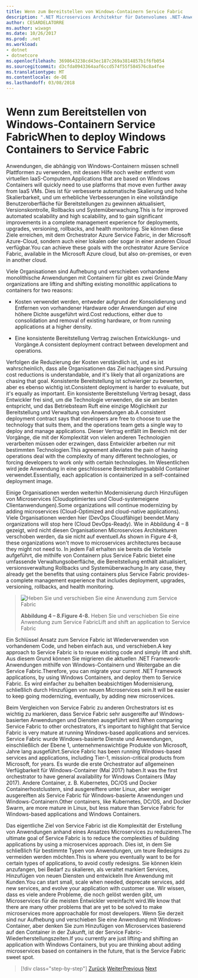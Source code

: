 ```yaml
---
title: Wenn zum Bereitstellen von Windows-Containern Service Fabric
description: ".NET Microservices Architektur für Datenvolumes .NET-Anwendungen | Wenn zum Bereitstellen von Windows-Containern Service Fabric"
author: CESARDELATORRE
ms.author: wiwagn
ms.date: 10/26/2017
ms.prod: .net
ms.workload:
- dotnet
- dotnetcore
ms.openlocfilehash: 3698643238cd43ec187c269a3814857b1f6fb054
ms.sourcegitcommit: d3cfda0943364aaf6ccd574f55f584576c8a4fee
ms.translationtype: MT
ms.contentlocale: de-DE
ms.lasthandoff: 03/08/2018
---
```

# <a name="when-to-deploy-windows-containers-to-service-fabric"></a><span data-ttu-id="98b21-103">Wenn zum Bereitstellen von Windows-Containern Service Fabric</span><span class="sxs-lookup"><span data-stu-id="98b21-103">When to deploy Windows Containers to Service Fabric</span></span>

<span data-ttu-id="98b21-104">Anwendungen, die abhängig von Windows-Containern müssen schnell Plattformen zu verwenden, mit dessen Hilfe noch weiter entfernt vom virtuellen IaaS-Computern.</span><span class="sxs-lookup"><span data-stu-id="98b21-104">Applications that are based on Windows Containers will quickly need to use platforms that move even further away from IaaS VMs.</span></span> <span data-ttu-id="98b21-105">Dies ist für verbesserte automatische Skalierung und hohe Skalierbarkeit, und um erhebliche Verbesserungen in eine vollständige Benutzeroberfläche für Bereitstellungen zu gewinnen aktualisiert, Versionskontrolle, Rollbacks und Systemüberwachung.</span><span class="sxs-lookup"><span data-stu-id="98b21-105">This is for improved automated scalability and high scalability, and to gain significant improvements in a complete management experience for deployments, upgrades, versioning, rollbacks, and health monitoring.</span></span> <span data-ttu-id="98b21-106">Sie können diese Ziele erreichen, mit dem Orchestrator Azure Service Fabric, in der Microsoft Azure-Cloud, sondern auch einer lokalen oder sogar in einer anderen Cloud verfügbar.</span><span class="sxs-lookup"><span data-stu-id="98b21-106">You can achieve these goals with the orchestrator Azure Service Fabric, available in the Microsoft Azure cloud, but also on-premises, or even in another cloud.</span></span>

<span data-ttu-id="98b21-107">Viele Organisationen sind Aufhebung und verschieben vorhandene monolithische Anwendungen mit Containern für gibt es zwei Gründe:</span><span class="sxs-lookup"><span data-stu-id="98b21-107">Many organizations are lifting and shifting existing monolithic applications to containers for two reasons:</span></span>

-   <span data-ttu-id="98b21-108">Kosten verwendet werden, entweder aufgrund der Konsolidierung und Entfernen von vorhandener Hardware oder Anwendungen auf eine höhere Dichte ausgeführt wird.</span><span class="sxs-lookup"><span data-stu-id="98b21-108">Cost reductions, either due to consolidation and removal of existing hardware, or from running applications at a higher density.</span></span>

-   <span data-ttu-id="98b21-109">Eine konsistente Bereitstellung Vertrag zwischen Entwicklungs- und Vorgänge.</span><span class="sxs-lookup"><span data-stu-id="98b21-109">A consistent deployment contract between development and operations.</span></span>

<span data-ttu-id="98b21-110">Verfolgen die Reduzierung der Kosten verständlich ist, und es ist wahrscheinlich, dass alle Organisationen das Ziel nachjagen sind.</span><span class="sxs-lookup"><span data-stu-id="98b21-110">Pursuing cost reductions is understandable, and it's likely that all organizations are chasing that goal.</span></span> <span data-ttu-id="98b21-111">Konsistente Bereitstellung ist schwieriger zu bewerten, aber es ebenso wichtig ist.</span><span class="sxs-lookup"><span data-stu-id="98b21-111">Consistent deployment is harder to evaluate, but it's equally as important.</span></span> <span data-ttu-id="98b21-112">Ein konsistente Bereitstellung Vertrag besagt, dass Entwickler frei sind, um die Technologie verwenden, die sie am besten entspricht, und das Betriebsteam Ruft eine einzige Möglichkeit zur Bereitstellung und Verwaltung von Anwendungen ab.</span><span class="sxs-lookup"><span data-stu-id="98b21-112">A consistent deployment contract says that developers are free to choose to use the technology that suits them, and the operations team gets a single way to deploy and manage applications.</span></span> <span data-ttu-id="98b21-113">Dieser Vertrag entfällt im Bereich mit der Vorgänge, die mit der Komplexität von vielen anderen Technologien verarbeiten müssen oder erzwingen, dass Entwickler arbeiten nur mit bestimmten Technologien.</span><span class="sxs-lookup"><span data-stu-id="98b21-113">This agreement alleviates the pain of having operations deal with the complexity of many different technologies, or forcing developers to work only with certain technologies.</span></span> <span data-ttu-id="98b21-114">Im Wesentlichen wird jede Anwendung in eine geschlossene Bereitstellungsabbild Container verwendet.</span><span class="sxs-lookup"><span data-stu-id="98b21-114">Essentially, each application is containerized in a self-contained deployment image.</span></span>

<span data-ttu-id="98b21-115">Einige Organisationen werden weiterhin Modernisierung durch Hinzufügen von Microservices (Cloudoptimiertes und Cloud-systemeigene Clientanwendungen).</span><span class="sxs-lookup"><span data-stu-id="98b21-115">Some organizations will continue modernizing by adding microservices (Cloud-Optimized and cloud-native applications).</span></span> <span data-ttu-id="98b21-116">Viele Organisationen werden hier (DevOps Cloudfähige) beendet.</span><span class="sxs-lookup"><span data-stu-id="98b21-116">Many organizations will stop here (Cloud DevOps-Ready).</span></span> <span data-ttu-id="98b21-117">Wie in Abbildung 4 – 8 gezeigt, wird nicht diesen Organisationen Microservices Architekturen verschoben werden, da sie nicht auf eventuell.</span><span class="sxs-lookup"><span data-stu-id="98b21-117">As shown in Figure 4-8, these organizations won't move to microservices architectures because they might not need to.</span></span> <span data-ttu-id="98b21-118">In jedem Fall erhalten sie bereits die Vorteile aufgeführt, die mithilfe von Containern plus Service Fabric bietet eine umfassende Verwaltungsoberfläche, die Bereitstellung enthält aktualisiert, versionsverwaltung Rollbacks und Systemüberwachung.</span><span class="sxs-lookup"><span data-stu-id="98b21-118">In any case, they already get the benefits that using containers plus Service Fabric provides-a complete management experience that includes deployment, upgrades, versioning, rollbacks, and health monitoring.</span></span>

> ![Heben Sie und verschieben Sie eine Anwendung zum Service Fabric](./media/image8.png)
>
> <span data-ttu-id="98b21-120">**Abbildung 4 – 8.**</span><span class="sxs-lookup"><span data-stu-id="98b21-120">**Figure 4-8.**</span></span> <span data-ttu-id="98b21-121">Heben Sie und verschieben Sie eine Anwendung zum Service Fabric</span><span class="sxs-lookup"><span data-stu-id="98b21-121">Lift and shift an application to Service Fabric</span></span>

<span data-ttu-id="98b21-122">Ein Schlüssel Ansatz zum Service Fabric ist Wiederverwenden von vorhandenem Code, und heben einfach aus, und verschieben.</span><span class="sxs-lookup"><span data-stu-id="98b21-122">A key approach to Service Fabric is to reuse existing code and simply lift and shift.</span></span> <span data-ttu-id="98b21-123">Aus diesem Grund können Sie migrieren die aktuellen .NET Framework-Anwendungen mithilfe von Windows-Containern und Weitergabe an die Service Fabric.</span><span class="sxs-lookup"><span data-stu-id="98b21-123">Therefore, you can migrate your current .NET Framework applications, by using Windows Containers, and deploy them to Service Fabric.</span></span> <span data-ttu-id="98b21-124">Es wird einfacher zu behalten beabsichtigen Modernisierung, schließlich durch Hinzufügen von neuen Microservices sein.</span><span class="sxs-lookup"><span data-stu-id="98b21-124">It will be easier to keep going modernizing, eventually, by adding new microservices.</span></span>

<span data-ttu-id="98b21-125">Beim Vergleichen von Service Fabric zu anderen Orchestrators ist es wichtig zu markieren, dass Service Fabric sehr ausgereifte auf Windows-basierten Anwendungen und Diensten ausgeführt wird.</span><span class="sxs-lookup"><span data-stu-id="98b21-125">When comparing Service Fabric to other orchestrators, it's important to highlight that Service Fabric is very mature at running Windows-based applications and services.</span></span> <span data-ttu-id="98b21-126">Service Fabric wurde Windows-basierte Dienste und Anwendungen, einschließlich der Ebene 1, unternehmenswichtige Produkte von Microsoft, Jahre lang ausgeführt.</span><span class="sxs-lookup"><span data-stu-id="98b21-126">Service Fabric has been running Windows-based services and applications, including Tier-1, mission-critical products from Microsoft, for years.</span></span> <span data-ttu-id="98b21-127">Es wurde die erste Orchestrator auf allgemeinen Verfügbarkeit für Windows-Container (Mai 2017) haben.</span><span class="sxs-lookup"><span data-stu-id="98b21-127">It was the first orchestrator to have general availability for Windows Containers (May 2017).</span></span> <span data-ttu-id="98b21-128">Andere Container, z. B. Kubernetes, DC/OS und Docker Containerhostclustern, sind ausgereiftere unter Linux, aber weniger ausgereiften als Service Fabric für Windows-basierte Anwendungen und Windows-Containern.</span><span class="sxs-lookup"><span data-stu-id="98b21-128">Other containers, like Kubernetes, DC/OS, and Docker Swarm, are more mature in Linux, but less mature than Service Fabric for Windows-based applications and Windows Containers.</span></span>

<span data-ttu-id="98b21-129">Das eigentliche Ziel von Service Fabric ist die Komplexität der Erstellung von Anwendungen anhand eines Ansatzes Microservices zu reduzieren.</span><span class="sxs-lookup"><span data-stu-id="98b21-129">The ultimate goal of Service Fabric is to reduce the complexities of building applications by using a microservices approach.</span></span> <span data-ttu-id="98b21-130">Dies ist, in dem Sie schließlich für bestimmte Typen von Anwendungen, um teure Redesigns zu vermeiden werden möchten.</span><span class="sxs-lookup"><span data-stu-id="98b21-130">This is where you eventually want to be for certain types of applications, to avoid costly redesigns.</span></span> <span data-ttu-id="98b21-131">Sie können klein anzufangen, bei Bedarf zu skalieren, als veraltet markiert Services, Hinzufügen von neuen Diensten und entwickeln Ihre Anwendung mit Kunden.</span><span class="sxs-lookup"><span data-stu-id="98b21-131">You can start small, scale when needed, deprecate services, add new services, and evolve your application with customer use.</span></span> <span data-ttu-id="98b21-132">Wir wissen, dass es viele andere Probleme, die noch gelöst werden gibt, um Microservices für die meisten Entwickler vereinfacht wird.</span><span class="sxs-lookup"><span data-stu-id="98b21-132">We know that there are many other problems that are yet to be solved to make microservices more approachable for most developers.</span></span> <span data-ttu-id="98b21-133">Wenn Sie derzeit sind nur Aufhebung und verschieben Sie eine Anwendung mit Windows-Container, aber denken Sie zum Hinzufügen von Microservices basierend auf den Container in der Zukunft, ist der Service Fabric-Wiederherstellungszeiten.</span><span class="sxs-lookup"><span data-stu-id="98b21-133">If you currently are just lifting and shifting an application with Windows Containers, but you are thinking about adding microservices based on containers in the future, that is the Service Fabric sweet spot.</span></span>

>[!div class="step-by-step"]
<span data-ttu-id="98b21-134">[Zurück](when-to-deploy-windows-containers-to-azure-vms-iaas-cloud.md)
[Weiter](when-to-deploy-windows-containers-to-azure-container-service-kubernetes.md)</span><span class="sxs-lookup"><span data-stu-id="98b21-134">[Previous](when-to-deploy-windows-containers-to-azure-vms-iaas-cloud.md)
[Next](when-to-deploy-windows-containers-to-azure-container-service-kubernetes.md)</span></span>
